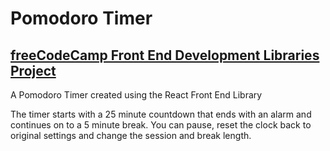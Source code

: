 # Pomodoro Timer

## [freeCodeCamp Front End Development Libraries Project](https://www.freecodecamp.org/learn/front-end-development-libraries/front-end-development-libraries-projects/build-a-25--5-clock)


A Pomodoro Timer created using the React Front End Library

The timer starts with a 25 minute countdown that ends with an alarm and continues on to a 5 minute break. You can pause, reset the clock back to original settings and change the session and break length.
